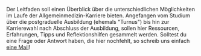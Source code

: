 Der Leitfaden soll einen Überblick über die unterschiedlichen Möglichkeiten im Laufe der Allgemeinmedizin-Karriere bieten. Angefangen vom Studium über die postgraduelle Ausbildung \(ehemals "Turnus"\) bis hin zur Karrierewahl nach Abschluss der Ausbildung, sollen hier Ressourcen, Erfahrungen, Tipps und Reflektionshilfen gesammelt werden. Solltest du eine Frage oder Antwort haben, die hier nochfehlt, so schreib uns einfach [eine Mail](mailto:office@jamoe.at)!

